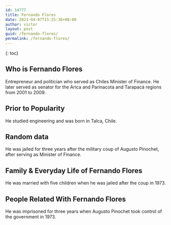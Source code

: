 ```yaml
---
id: 14777
title: Fernando Flores
date: 2021-04-07T15:25:36+00:00
author: victor
layout: post
guid: /fernando-flores/
permalink: /fernando-flores/
---
```



{: toc}


## Who is Fernando Flores



Entrepreneur and politician who served as Chiles Minister of Finance. He later served as senator for the Arica and Parinacota and Tarapacá regions from 2001 to 2009.

                
                
                
## Prior to Popularity



He studied engineering and was born in Talca, Chile.

                
                
                
## Random data



He was jailed for three years after the military coup of Augusto Pinochet, after serving as Minister of Finance.

                
                
                
## Family & Everyday Life of Fernando Flores



He was married with five children when he was jailed after the coup in 1973.

                
                
                
## People Related With Fernando Flores



He was imprisoned for three years when Augusto Pinochet took control of the government in 1973.

                
              
            
          
          
          